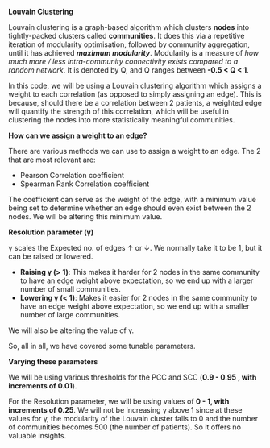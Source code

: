 **Louvain Clustering**

Louvain clustering is a graph-based algorithm which clusters **nodes** into tightly-packed clusters called **communities**.
It does this via a repetitive iteration of modularity optimisation, followed by community aggregation, until it has
achieved _**maximum modularity**_. Modularity is a measure of _how much more / less intra-community connectivity exists 
compared to a random network_. It is denoted by Q, and Q ranges between **-0.5 < Q < 1**.

In this code, we will be using a Louvain clustering algorithm which assigns a weight to each correlation (as opposed
to simply assigning an edge). This is because, should there be a correlation between 2 patients, a weighted edge
will quantify the strength of this correlation, which will be useful in clustering the nodes into more statistically
meaningful communities. 

**How can we assign a weight to an edge?**

There are various methods we can use to assign a weight to an edge. The 2 that are most relevant are:

- Pearson Correlation coefficient
- Spearman Rank Correlation coefficient
  
The coefficient can serve as the weight of the edge, with a minimum value being set to determine whether an edge should even exist between the 2 nodes. We will be altering this minimum value. 

**Resolution parameter (γ)**

γ scales the Expected no. of edges ↑ or ↓. We normally take it to be 1, but it can be raised or lowered. 
- **Raising γ (> 1)**: This makes it harder for 2 nodes in the same community to have an edge weight above expectation, so we end up with a larger number of small communities.
- **Lowering γ (< 1)**: Makes it easier for 2 nodes in the same community to have an edge weight above expectation, so we end up with a smaller number of large communities.

We will also be altering the value of γ.

So, all in all, we have covered some tunable parameters.

**Varying these parameters**

We will be using various thresholds for the PCC and SCC (**0.9 - 0.95
, with increments of 0.01**).

For the Resolution parameter, we will be using values of **0 - 1, with increments of 0.25**. We will not be increasing γ above 1 since at these values for γ, the modularity of the Louvain cluster falls to 0 and the number of communities becomes 500 (the number of patients). So it offers no valuable insights. 

